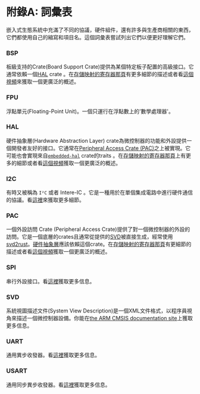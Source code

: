 # 附錄A: 詞彙表

嵌入式生態系統中充滿了不同的協議，硬件組件，還有許多與生產商相關的東西，它們都使用自己的縮寫和項目名。這個詞彙表嘗試列出它們以便更好理解它們。

### BSP

板級支持的Crate(Board Support Crate)提供為某個特定板子配置的高級接口。它通常依賴一個[HAL](#hal) crate 。在[存儲映射的寄存器那頁](../start/registers.md)有更多細節的描述或者看[這個視頻](https://youtu.be/vLYit_HHPaY)來獲取一個更廣泛的概述。

### FPU

浮點單元(Floating-Point Unit)。一個只運行在浮點數上的'數學處理器'。

### HAL

硬件抽象層(Hardware Abstraction Layer) crate為微控制器的功能和外設提供一個開發者友好的接口。它通常在[Peripheral Access Crate (PAC)](#pac)之上被實現。它可能也會實現來自[`embedded-hal`](https://crates.io/crates/embedded-hal) crate的traits 。在[存儲映射的寄存器那頁](../start/registers.md)上有更多的細節或者看[這個視頻](https://youtu.be/vLYit_HHPaY)獲取一個更廣泛的概述。

### I2C

有時又被稱為 `I²C` 或者 Intere-IC 。它是一種用於在單個集成電路中進行硬件通信的協議。看[這裡][i2c]來獲取更多細節。

[i2c]: https://en.wikipedia.org/wiki/I2c

### PAC

一個外設訪問 Crate (Peripheral Access Crate)提供了對一個微控制器的外設的訪問。它是一個底層的crates且通常從提供的[SVD](#svd)被直接生成，經常使用[svd2rust](https://github.com/rust-embedded/svd2rust/)。[硬件抽象層](#hal)應該依賴這個crate。在[存儲映射的寄存器那頁](../start/registers.md)有更細節的描述或者看[這個視頻](https://youtu.be/vLYit_HHPaY)獲取一個更廣泛的概述。

### SPI

串行外設接口。看[這裡][spi]獲取更多信息。

[spi]: https://en.wikipedia.org/wiki/Serial_peripheral_interface

### SVD

系統視圖描述文件(System View Description)是一個XML文件格式，以程序員視角來描述一個微控制器設備。你能在[the ARM CMSIS documentation site](https://www.keil.com/pack/doc/CMSIS/SVD/html/index.html)上獲取更多信息。

### UART

通用異步收發器。看[這裡][uart]獲取更多信息。

[uart]: https://en.wikipedia.org/wiki/Universal_asynchronous_receiver-transmitter

### USART

通用同步異步收發器。看[這裡][usart]獲取更多信息。

[usart]: https://en.wikipedia.org/wiki/Universal_synchronous_and_asynchronous_receiver-transmitter
